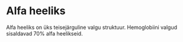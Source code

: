 # Alfa heeliks

Alfa heeliks on üks teisejärguline valgu struktuur. Hemoglobiini valgud
sisaldavad 70% alfa heelikseid.

